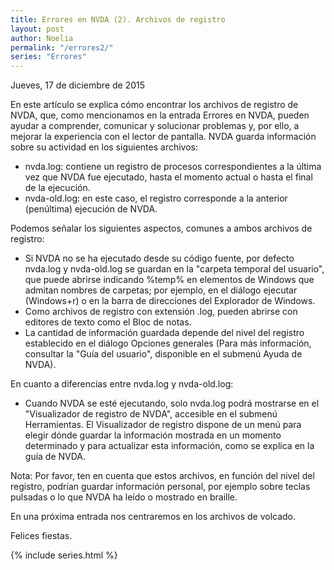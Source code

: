 ```yaml
---
title: Errores en NVDA (2). Archivos de registro
layout: post
author: Noelia
permalink: "/errores2/"
series: "Errores"
---
```

<footer>Jueves, 17 de diciembre de 2015</footer>

En este artículo se explica cómo encontrar los archivos de registro de NVDA, que, como mencionamos en la entrada Errores en NVDA, pueden ayudar a comprender, comunicar y solucionar problemas y, por ello, a mejorar la experiencia con el lector de pantalla.
NVDA guarda información sobre su actividad en los siguientes archivos:

- nvda.log: contiene un registro de procesos correspondientes a la última vez que NVDA fue ejecutado, hasta el momento actual o hasta el final de la ejecución.
- nvda-old.log: en este caso, el registro corresponde a la anterior (penúltima) ejecución de NVDA.

Podemos señalar los siguientes aspectos, comunes a ambos archivos de registro:

- Si NVDA no se ha ejecutado desde su código fuente, por defecto nvda.log y nvda-old.log se guardan en la "carpeta temporal del usuario", que puede abrirse indicando %temp% en elementos de Windows que admitan nombres de carpetas; por ejemplo, en el diálogo ejecutar (Windows+r) o en la barra de direcciones del Explorador de Windows.
- Como archivos de registro con extensión .log, pueden abrirse con editores de texto como el Bloc de notas.
- La cantidad de información guardada depende del nivel del registro establecido en el diálogo Opciones generales (Para más información, consultar la "Guía del usuario", disponible en el submenú Ayuda de NVDA).

En cuanto a diferencias entre nvda.log y nvda-old.log:

- Cuando NVDA se esté ejecutando, solo nvda.log podrá mostrarse en el "Visualizador de registro de NVDA", accesible en el submenú Herramientas. El Visualizador de registro dispone de un menú para elegir dónde guardar la información mostrada en un momento determinado y para actualizar esta información, como se explica en la guía de NVDA.

Nota: Por favor, ten en cuenta que estos archivos, en función del nivel del registro, podrían guardar información personal, por ejemplo sobre teclas pulsadas o lo que NVDA ha leído o mostrado en braille.

En una próxima entrada nos centraremos en los archivos de volcado.

Felices fiestas.

{% include series.html %}